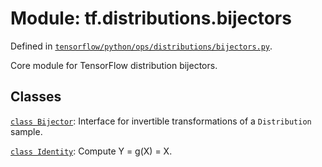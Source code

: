 <div itemscope itemtype="http://developers.google.com/ReferenceObject">
<meta itemprop="name" content="tf.distributions.bijectors" />
</div>

# Module: tf.distributions.bijectors



Defined in [`tensorflow/python/ops/distributions/bijectors.py`](https://www.tensorflow.org/code/tensorflow/python/ops/distributions/bijectors.py).

Core module for TensorFlow distribution bijectors.

## Classes

[`class Bijector`](../../tf/distributions/bijectors/Bijector.md): Interface for invertible transformations of a `Distribution` sample.

[`class Identity`](../../tf/distributions/bijectors/Identity.md): Compute Y = g(X) = X.

